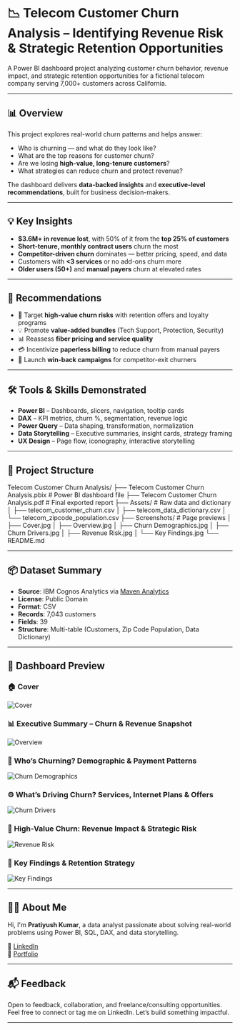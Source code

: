 # 📉 Telecom Customer Churn Analysis – Identifying Revenue Risk & Strategic Retention Opportunities

A Power BI dashboard project analyzing customer churn behavior, revenue impact, and strategic retention opportunities for a fictional telecom company serving 7,000+ customers across California.

---

## 📊 Overview

This project explores real-world churn patterns and helps answer:

- Who is churning — and what do they look like?
- What are the top reasons for customer churn?
- Are we losing **high-value, long-tenure customers**?
- What strategies can reduce churn and protect revenue?

The dashboard delivers **data-backed insights** and **executive-level recommendations**, built for business decision-makers.

---

## 💡 Key Insights

- **$3.6M+ in revenue lost**, with 50% of it from the **top 25% of customers**
- **Short-tenure, monthly contract users** churn the most
- **Competitor-driven churn** dominates — better pricing, speed, and data
- Customers with **<3 services** or no add-ons churn more
- **Older users (50+)** and **manual payers** churn at elevated rates

---

## 📌 Recommendations

- 🎯 Target **high-value churn risks** with retention offers and loyalty programs
- 💡 Promote **value-added bundles** (Tech Support, Protection, Security)
- 📊 Reassess **fiber pricing and service quality**
- 💳 Incentivize **paperless billing** to reduce churn from manual payers
- 📢 Launch **win-back campaigns** for competitor-exit churners

---

## 🛠 Tools & Skills Demonstrated

- **Power BI** – Dashboards, slicers, navigation, tooltip cards
- **DAX** – KPI metrics, churn %, segmentation, revenue logic
- **Power Query** – Data shaping, transformation, normalization
- **Data Storytelling** – Executive summaries, insight cards, strategy framing
- **UX Design** – Page flow, iconography, interactive storytelling

---

## 📂 Project Structure

Telecom Customer Churn Analysis/
├── Telecom Customer Churn Analysis.pbix # Power BI dashboard file
├── Telecom Customer Churn Analysis.pdf # Final exported report
├── Assets/ # Raw data and dictionary
│ ├── telecom_customer_churn.csv
│ ├── telecom_data_dictionary.csv
│ └── telecom_zipcode_population.csv
├── Screenshots/ # Page previews
│ ├── Cover.jpg
│ ├── Overview.jpg
│ ├── Churn Demographics.jpg
│ ├── Churn Drivers.jpg
│ ├── Revenue Risk.jpg
│ └── Key Findings.jpg
└── README.md

---

## 📦 Dataset Summary

- **Source**: IBM Cognos Analytics via [Maven Analytics](https://maven-datasets.s3.amazonaws.com/Telecom+Customer+Churn/Telecom+Customer+Churn.zip)
- **License**: Public Domain
- **Format**: CSV
- **Records**: 7,043 customers
- **Fields**: 39
- **Structure**: Multi-table (Customers, Zip Code Population, Data Dictionary)

---

## 📸 Dashboard Preview

### 🏠 Cover  
![Cover](./Screenshots/Cover.jpg)

### 📊 Executive Summary – Churn & Revenue Snapshot  
![Overview](./Screenshots/Overview.jpg)

### 👥 Who’s Churning? Demographic & Payment Patterns  
![Churn Demographics](./Screenshots/Churn%20Demographics.jpg)

### ⚙️ What’s Driving Churn? Services, Internet Plans & Offers  
![Churn Drivers](./Screenshots/Churn%20Drivers.jpg)

### 💸 High-Value Churn: Revenue Impact & Strategic Risk  
![Revenue Risk](./Screenshots/Revenue%20Risk.jpg)

### 🧠 Key Findings & Retention Strategy  
![Key Findings](./Screenshots/Key%20Findings.jpg)

---

## 👨‍💼 About Me

Hi, I'm **Pratiyush Kumar**, a data analyst passionate about solving real-world problems using Power BI, SQL, DAX, and data storytelling.

📎 [LinkedIn](https://www.linkedin.com/in/pratiyushh)  
📁 [Portfolio](https://github.com/Pratiyushhh/Power-BI)

---

## 📬 Feedback

Open to feedback, collaboration, and freelance/consulting opportunities.  
Feel free to connect or tag me on LinkedIn. Let’s build something impactful.

---
